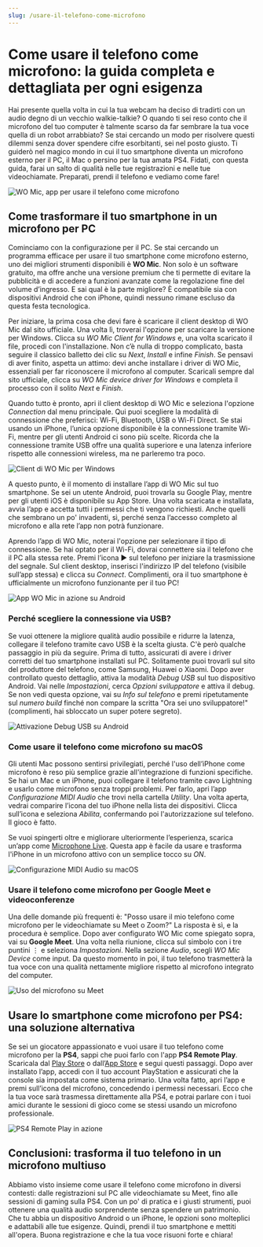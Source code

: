 ```yaml
---
slug: /usare-il-telefono-come-microfono
---
```

# Come usare il telefono come microfono: la guida completa e dettagliata per ogni esigenza

Hai presente quella volta in cui la tua webcam ha deciso di tradirti con un audio degno di un vecchio walkie-talkie? O quando ti sei reso conto che il microfono del tuo computer è talmente scarso da far sembrare la tua voce quella di un robot arrabbiato? Se stai cercando un modo per risolvere questi dilemmi senza dover spendere cifre esorbitanti, sei nel posto giusto. Ti guiderò nel magico mondo in cui il tuo smartphone diventa un microfono esterno per il PC, il Mac o persino per la tua amata PS4. Fidati, con questa guida, farai un salto di qualità nelle tue registrazioni e nelle tue videochiamate. Preparati, prendi il telefono e vediamo come fare!

![WO Mic, app per usare il telefono come microfono](/guide-img/output/98943494.jpg)

## Come trasformare il tuo smartphone in un microfono per PC

Cominciamo con la configurazione per il PC. Se stai cercando un programma efficace per usare il tuo smartphone come microfono esterno, uno dei migliori strumenti disponibili è **WO Mic**. Non solo è un software gratuito, ma offre anche una versione premium che ti permette di evitare la pubblicità e di accedere a funzioni avanzate come la regolazione fine del volume d’ingresso. E sai qual è la parte migliore? È compatibile sia con dispositivi Android che con iPhone, quindi nessuno rimane escluso da questa festa tecnologica.

Per iniziare, la prima cosa che devi fare è scaricare il client desktop di WO Mic dal sito ufficiale. Una volta lì, troverai l'opzione per scaricare la versione per Windows. Clicca su *WO Mic Client for Windows* e, una volta scaricato il file, procedi con l'installazione. Non c’è nulla di troppo complicato, basta seguire il classico balletto dei clic su *Next*, *Install* e infine *Finish*. Se pensavi di aver finito, aspetta un attimo: devi anche installare i driver di WO Mic, essenziali per far riconoscere il microfono al computer. Scaricali sempre dal sito ufficiale, clicca su *WO Mic device driver for Windows* e completa il processo con il solito *Next* e *Finish*.

Quando tutto è pronto, apri il client desktop di WO Mic e seleziona l'opzione *Connection* dal menu principale. Qui puoi scegliere la modalità di connessione che preferisci: Wi-Fi, Bluetooth, USB o Wi-Fi Direct. Se stai usando un iPhone, l’unica opzione disponibile è la connessione tramite Wi-Fi, mentre per gli utenti Android ci sono più scelte. Ricorda che la connessione tramite USB offre una qualità superiore e una latenza inferiore rispetto alle connessioni wireless, ma ne parleremo tra poco.

![Client di WO Mic per Windows](/guide-img/output/fbf7a6d2.jpg)

A questo punto, è il momento di installare l’app di WO Mic sul tuo smartphone. Se sei un utente Android, puoi trovarla su Google Play, mentre per gli utenti iOS è disponibile su App Store. Una volta scaricata e installata, avvia l’app e accetta tutti i permessi che ti vengono richiesti. Anche quelli che sembrano un po' invadenti, sì, perché senza l’accesso completo al microfono e alla rete l’app non potrà funzionare.

Aprendo l’app di WO Mic, noterai l'opzione per selezionare il tipo di connessione. Se hai optato per il Wi-Fi, dovrai connettere sia il telefono che il PC alla stessa rete. Premi l’icona ▶︎ sul telefono per iniziare la trasmissione del segnale. Sul client desktop, inserisci l'indirizzo IP del telefono (visibile sull’app stessa) e clicca su *Connect*. Complimenti, ora il tuo smartphone è ufficialmente un microfono funzionante per il tuo PC!

![App WO Mic in azione su Android](/guide-img/output/292c586c.jpg)

### Perché scegliere la connessione via USB?

Se vuoi ottenere la migliore qualità audio possibile e ridurre la latenza, collegare il telefono tramite cavo USB è la scelta giusta. C'è però qualche passaggio in più da seguire. Prima di tutto, assicurati di avere i driver corretti del tuo smartphone installati sul PC. Solitamente puoi trovarli sul sito del produttore del telefono, come Samsung, Huawei o Xiaomi. Dopo aver controllato questo dettaglio, attiva la modalità *Debug USB* sul tuo dispositivo Android. Vai nelle *Impostazioni*, cerca *Opzioni sviluppatore* e attiva il debug. Se non vedi questa opzione, vai su *Info sul telefono* e premi ripetutamente sul *numero build* finché non compare la scritta "Ora sei uno sviluppatore!" (complimenti, hai sbloccato un super potere segreto).

![Attivazione Debug USB su Android](/guide-img/output/1b12db3c.jpg)

### Come usare il telefono come microfono su macOS

Gli utenti Mac possono sentirsi privilegiati, perché l'uso dell’iPhone come microfono è reso più semplice grazie all'integrazione di funzioni specifiche. Se hai un Mac e un iPhone, puoi collegare il telefono tramite cavo Lightning e usarlo come microfono senza troppi problemi. Per farlo, apri l’app *Configurazione MIDI Audio* che trovi nella cartella *Utility*. Una volta aperta, vedrai comparire l’icona del tuo iPhone nella lista dei dispositivi. Clicca sull’icona e seleziona *Abilita*, confermando poi l'autorizzazione sul telefono. Il gioco è fatto.

Se vuoi spingerti oltre e migliorare ulteriormente l’esperienza, scarica un’app come [Microphone Live](https://apps.apple.com/it/app/microphone-free-vonbruno/id1070812067). Questa app è facile da usare e trasforma l'iPhone in un microfono attivo con un semplice tocco su *ON*.

![Configurazione MIDI Audio su macOS](/guide-img/output/74537381.jpg)

### Usare il telefono come microfono per Google Meet e videoconferenze

Una delle domande più frequenti è: "Posso usare il mio telefono come microfono per le videochiamate su Meet o Zoom?" La risposta è sì, e la procedura è semplice. Dopo aver configurato WO Mic come spiegato sopra, vai su **Google Meet**. Una volta nella riunione, clicca sul simbolo con i tre puntini ⋮ e seleziona *Impostazioni*. Nella sezione *Audio*, scegli *WO Mic Device* come input. Da questo momento in poi, il tuo telefono trasmetterà la tua voce con una qualità nettamente migliore rispetto al microfono integrato del computer.

![Uso del microfono su Meet](/guide-img/output/a2b35ac1.jpg)

## Usare lo smartphone come microfono per PS4: una soluzione alternativa

Se sei un giocatore appassionato e vuoi usare il tuo telefono come microfono per la **PS4**, sappi che puoi farlo con l'app **PS4 Remote Play**. Scaricala dal [Play Store](https://play.google.com/store/apps/details?id=com.playstation.remoteplay&hl=it) o dall’[App Store](https://apps.apple.com/it/app/ps4-remote-play/id1436192460) e segui questi passaggi. Dopo aver installato l’app, accedi con il tuo account PlayStation e assicurati che la console sia impostata come sistema primario. Una volta fatto, apri l’app e premi sull’icona del microfono, concedendo i permessi necessari. Ecco che la tua voce sarà trasmessa direttamente alla PS4, e potrai parlare con i tuoi amici durante le sessioni di gioco come se stessi usando un microfono professionale.

![PS4 Remote Play in azione](/guide-img/output/599d29.jpg)

## Conclusioni: trasforma il tuo telefono in un microfono multiuso

Abbiamo visto insieme come usare il telefono come microfono in diversi contesti: dalle registrazioni sul PC alle videochiamate su Meet, fino alle sessioni di gaming sulla PS4. Con un po' di pratica e i giusti strumenti, puoi ottenere una qualità audio sorprendente senza spendere un patrimonio. Che tu abbia un dispositivo Android o un iPhone, le opzioni sono molteplici e adattabili alle tue esigenze. Quindi, prendi il tuo smartphone e mettiti all'opera. Buona registrazione e che la tua voce risuoni forte e chiara!

